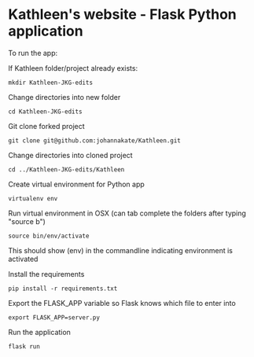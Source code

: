 # Kathleen's website - Flask Python application

To run the app:

If Kathleen folder/project already exists:

`mkdir Kathleen-JKG-edits`

Change directories into new folder

`cd Kathleen-JKG-edits`

Git clone forked project

`git clone git@github.com:johannakate/Kathleen.git`

Change directories into cloned project

`cd ../Kathleen-JKG-edits/Kathleen`

Create virtual environment for Python app

`virtualenv env`

Run virtual environment in OSX (can tab complete the folders after typing "source b")

`source bin/env/activate`

This should show (env) in the commandline indicating environment is activated

Install the requirements

`pip install -r requirements.txt`

Export the FLASK_APP variable so Flask knows which file to enter into

`export FLASK_APP=server.py`

Run the application

`flask run`